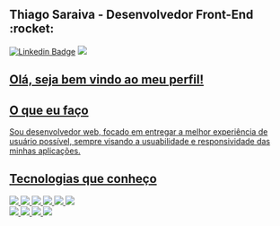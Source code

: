 <h2>Thiago Saraiva - Desenvolvedor Front-End :rocket: </h2> 
<a href="https://www.linkedin.com/in/thiago-saraiva-cods" rel="nofollow"><img src="https://img.shields.io/badge/LinkedIn-0077B5?style=for-the-badge&logo=linkedin&logoColor=white" alt="Linkedin Badge" data-canonical-src="https://img.shields.io/badge/-ThiagoSaraiva-blue?style=flat-square&amp;logo=Linkedin&amp;logoColor=white&amp;link=https://www.linkedin.com/in/thiago-saraiva-cods" style="max-width: 100%;"></a>
<a href="mailto:thiagosaraiva.cods@gmail.com"><img src="https://img.shields.io/badge/Gmail-D14836?style=for-the-badge&logo=gmail&logoColor=white">


<h2>Olá, seja bem vindo ao meu perfil! </h2>

<h2>O que eu faço</h2>
Sou desenvolvedor web, focado em entregar a melhor experiência de usuário possível, sempre visando a usuabilidade e responsividade das minhas aplicações.

<h2>Tecnologias que conheço</h2>
<div>
  <span><img src="https://img.shields.io/badge/HTML5-E34F26?style=for-the-badge&logo=html5&logoColor=white"></span>
  <span><img src="https://img.shields.io/badge/CSS3-1572B6?style=for-the-badge&logo=css3&logoColor=white"></span>
  <span><img src="https://img.shields.io/badge/JavaScript-F7DF1E?style=for-the-badge&logo=javascript&logoColor=black"></span>
  <span><img src="https://img.shields.io/badge/React-20232A?style=for-the-badge&logo=react&logoColor=61DAFB"></span>
  <span><img src="https://img.shields.io/badge/next.js-000000?style=for-the-badge&logo=next.js&logoColor=white"></span>
  <span><img src="https://img.shields.io/badge/styled--components-DB7093?style=for-the-badge&logo=styled-components&logoColor=white"></span>
  
</div>
  
<div>
  <span><img src="https://img.shields.io/badge/TypeScript-007ACC?style=for-the-badge&logo=typescript&logoColor=white"></span>
  <span><img src="https://img.shields.io/badge/Tailwind_CSS-38B2AC?style=for-the-badge&logo=tailwind-css&logoColor=white"></span>
  <span><img src="https://img.shields.io/badge/Material--UI-0081CB?style=for-the-badge&logo=material-ui&logoColor=white"></span>
  <span><img src="https://img.shields.io/badge/Sass-CC6699?style=for-the-badge&logo=sass&logoColor=white"></span>
</div>

